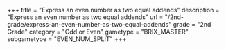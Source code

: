 +++
title = "Express an even number as two equal addends"
description = "Express an even number as two equal addends"
url = "/2nd-grade/express-an-even-number-as-two-equal-addends"
grade = "2nd Grade"
category = "Odd or Even"
gametype = "BRIX_MASTER"
subgametype = "EVEN_NUM_SPLIT"
+++
